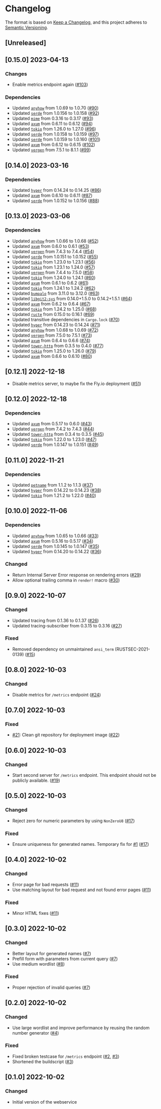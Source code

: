 # Changelog

The format is based on [Keep a Changelog](https://keepachangelog.com/en/1.0.0/),
and this project adheres to [Semantic Versioning](https://semver.org/spec/v2.0.0.html).

## [Unreleased]

## [0.15.0] 2023-04-13

### Changes

* Enable metrics endpoint again ([#103])

### Dependencies

* Updated [`anyhow`](https://github.com/dtolnay/anyhow) from 1.0.69 to 1.0.70 ([#90])
* Updated [`serde`](https://github.com/serde-rs/serde) from 1.0.156 to 1.0.158 ([#92])
* Updated [`mime`](https://github.com/hyperium/mime) from 0.3.16 to 0.3.17 ([#93])
* Updated [`axum`](https://github.com/tokio-rs/axum) from 0.6.11 to 0.6.12 ([#94])
* Updated [`tokio`](https://github.com/tokio-rs/tokio) from 1.26.0 to 1.27.0 ([#96])
* Updated [`serde`](https://github.com/serde-rs/serde) from 1.0.158 to 1.0.159 ([#97])
* Updated [`serde`](https://github.com/serde-rs/serde) from 1.0.159 to 1.0.160 ([#101])
* Updated [`axum`](https://github.com/tokio-rs/axum) from 0.6.12 to 0.6.15 ([#102])
* Updated [`vergen`](https://github.com/rustyhorde/vergen) from 7.5.1 to 8.1.1 ([#99])

[#90]: https://github.com/vbrandl/petnames-generator/pull/90
[#92]: https://github.com/vbrandl/petnames-generator/pull/92
[#93]: https://github.com/vbrandl/petnames-generator/pull/93
[#94]: https://github.com/vbrandl/petnames-generator/pull/94
[#96]: https://github.com/vbrandl/petnames-generator/pull/96
[#97]: https://github.com/vbrandl/petnames-generator/pull/97
[#101]: https://github.com/vbrandl/petnames-generator/pull/101
[#102]: https://github.com/vbrandl/petnames-generator/pull/102
[#99]: https://github.com/vbrandl/petnames-generator/pull/99
[#103]: https://github.com/vbrandl/petnames-generator/pull/103

## [0.14.0] 2023-03-16

### Dependencies

* Updated [`hyper`](https://github.com/hyperium/hyper) from 0.14.24 to 0.14.25 ([#86])
* Updated [`axum`](https://github.com/tokio-rs/axum) from 0.6.10 to 0.6.11 ([#87])
* Updated [`serde`](https://github.com/serde-rs/serde) from 1.0.152 to 1.0.156 ([#88])

[#86]: https://github.com/vbrandl/petnames-generator/pull/86
[#87]: https://github.com/vbrandl/petnames-generator/pull/87
[#88]: https://github.com/vbrandl/petnames-generator/pull/88


## [0.13.0] 2023-03-06

### Dependencies

* Updated [`anyhow`](https://github.com/dtolnay/anyhow) from 1.0.66 to 1.0.68 ([#52])
* Updated [`axum`](https://github.com/tokio-rs/axum) from 0.6.0 to 0.6.1 ([#53])
* Updated [`vergen`](https://github.com/rustyhorde/vergen) from 7.4.3 to 7.4.4 ([#54])
* Updated [`serde`](https://github.com/serde-rs/serde) from 1.0.151 to 1.0.152 ([#55])
* Updated [`tokio`](https://github.com/tokio-rs/tokio) from 1.23.0 to 1.23.1 ([#56])
* Updated [`tokio`](https://github.com/tokio-rs/tokio) from 1.23.1 to 1.24.0 ([#57])
* Updated [`vergen`](https://github.com/rustyhorde/vergen) from 7.4.4 to 7.5.0 ([#58])
* Updated [`tokio`](https://github.com/tokio-rs/tokio) from 1.24.0 to 1.24.1 ([#60])
* Updated [`axum`](https://github.com/tokio-rs/axum) from 0.6.1 to 0.6.2 ([#61])
* Updated [`tokio`](https://github.com/tokio-rs/tokio) from 1.24.1 to 1.24.2 ([#62])
* Updated [`bumpalo`](https://github.com/fitzgen/bumpalo) from 3.11.0 to 3.12.0 ([#63])
* Updated [`libgit2-sys`](https://github.com/rust-lang/git2-rs) from 0.14.0+1.5.0 to 0.14.2+1.5.1 ([#64])
* Updated [`axum`](https://github.com/tokio-rs/axum) from 0.6.2 to 0.6.4 ([#67])
* Updated [`tokio`](https://github.com/tokio-rs/tokio) from 1.24.2 to 1.25.0 ([#68])
* Updated [`ructe`](https://github.com/kaj/ructe) from 0.15.0 to 0.16.1 ([#69])
* Updated transitive dependencies in `Cargo.lock` ([#70])
* Updated [`hyper`](https://github.com/hyperium/hyper) from 0.14.23 to 0.14.24 ([#71])
* Updated [`anyhow`](https://github.com/dtolnay/anyhow) from 1.0.68 to 1.0.69 ([#72])
* Updated [`vergen`](https://github.com/rustyhorde/vergen) from 7.5.0 to 7.5.1 ([#73])
* Updated [`axum`](https://github.com/tokio-rs/axum) from 0.6.4 to 0.6.6 ([#74])
* Updated [`tower-http`](https://github.com/tower-rs/tower-http) from 0.3.5 to 0.4.0 ([#77])
* Updated [`tokio`](https://github.com/tokio-rs/tokio) from 1.25.0 to 1.26.0 ([#79])
* Updated [`axum`](https://github.com/tokio-rs/axum) from 0.6.6 to 0.6.10 ([#80])


[#52]: https://github.com/vbrandl/petnames-generator/pull/52
[#53]: https://github.com/vbrandl/petnames-generator/pull/53
[#54]: https://github.com/vbrandl/petnames-generator/pull/54
[#55]: https://github.com/vbrandl/petnames-generator/pull/55
[#56]: https://github.com/vbrandl/petnames-generator/pull/56
[#57]: https://github.com/vbrandl/petnames-generator/pull/57
[#58]: https://github.com/vbrandl/petnames-generator/pull/58
[#60]: https://github.com/vbrandl/petnames-generator/pull/60
[#61]: https://github.com/vbrandl/petnames-generator/pull/61
[#62]: https://github.com/vbrandl/petnames-generator/pull/62
[#63]: https://github.com/vbrandl/petnames-generator/pull/63
[#64]: https://github.com/vbrandl/petnames-generator/pull/64
[#67]: https://github.com/vbrandl/petnames-generator/pull/67
[#68]: https://github.com/vbrandl/petnames-generator/pull/68
[#69]: https://github.com/vbrandl/petnames-generator/pull/69
[#70]: https://github.com/vbrandl/petnames-generator/pull/70
[#71]: https://github.com/vbrandl/petnames-generator/pull/71
[#72]: https://github.com/vbrandl/petnames-generator/pull/72
[#73]: https://github.com/vbrandl/petnames-generator/pull/73
[#74]: https://github.com/vbrandl/petnames-generator/pull/74
[#77]: https://github.com/vbrandl/petnames-generator/pull/77
[#79]: https://github.com/vbrandl/petnames-generator/pull/79
[#80]: https://github.com/vbrandl/petnames-generator/pull/80

## [0.12.1] 2022-12-18

* Disable metrics server, to maybe fix the Fly.io deployment ([#51])

[#51]: https://github.com/vbrandl/petnames-generator/pull/51

## [0.12.0] 2022-12-18

### Dependencies

* Updated [`axum`](https://github.com/tokio-rs/axum) from 0.5.17 to 0.6.0 ([#43])
* Updated [`vergen`](https://github.com/rustyhorde/vergen) from 7.4.2 to 7.4.3 ([#44])
* Updated [`tower-http`](https://github.com/tower-rs/tower-http) from 0.3.4 to 0.3.5 ([#45])
* Updated [`tokio`](https://github.com/tokio-rs/tokio) from 1.22.0 to 1.23.0 ([#47])
* Updated [`serde`](https://github.com/serde-rs/serde) from 1.0.147 to 1.0.151 ([#49])

[#43]: https://github.com/vbrandl/petnames-generator/pull/43
[#44]: https://github.com/vbrandl/petnames-generator/pull/44
[#45]: https://github.com/vbrandl/petnames-generator/pull/45
[#47]: https://github.com/vbrandl/petnames-generator/pull/47
[#49]: https://github.com/vbrandl/petnames-generator/pull/49


## [0.11.0] 2022-11-21

### Dependencies

* Updated [`petname`](https://github.com/allenap/rust-petname) from 1.1.2 to 1.1.3 ([#37])
* Updated [`hyper`](https://github.com/hyperium/hyper) from 0.14.22 to 0.14.23 ([#38])
* Updated [`tokio`](https://github.com/tokio-rs/tokio) from 1.21.2 to 1.22.0 ([#40])

[#37]: https://github.com/vbrandl/petnames-generator/pull/37
[#38]: https://github.com/vbrandl/petnames-generator/pull/38
[#40]: https://github.com/vbrandl/petnames-generator/pull/40

## [0.10.0] 2022-11-06

### Dependencies

* Updated [`anyhow`](https://github.com/dtolnay/anyhow) from 1.0.65 to 1.0.66 ([#33])
* Updated [`axum`](https://github.com/tokio-rs/axum) from 0.5.16 to 0.5.17 ([#34])
* Updated [`serde`](https://github.com/serde-rs/serde) from 1.0.145 to 1.0.147 ([#35])
* Updated [`hyper`](https://github.com/hyperium/hyper) from 0.14.20 to 0.14.22 ([#36])

[#33]: https://github.com/vbrandl/petnames-generator/pull/33
[#34]: https://github.com/vbrandl/petnames-generator/pull/34
[#35]: https://github.com/vbrandl/petnames-generator/pull/35
[#36]: https://github.com/vbrandl/petnames-generator/pull/36


### Changed

* Return Internal Server Error response on rendering errors ([#29])
* Allow optional trailing comma in `render!` macro ([#30])

[#29]: https://github.com/vbrandl/petnames-generator/pull/29
[#30]: https://github.com/vbrandl/petnames-generator/pull/30

## [0.9.0] 2022-10-07

### Changed

* Updated tracing from 0.1.36 to 0.1.37 ([#26])
* Updated tracing-subscriber from 0.3.15 to 0.3.16 ([#27])

### Fixed

* Removed dependency on unmaintained `ansi_term` (RUSTSEC-2021-0139) ([#15])

[#15]: https://github.com/vbrandl/petnames-generator/pull/15
[#26]: https://github.com/vbrandl/petnames-generator/pull/26
[#27]: https://github.com/vbrandl/petnames-generator/pull/27

## [0.8.0] 2022-10-03

### Changed

* Disable metrics for `/metrics` endpoint ([#24])


[#24]: https://github.com/vbrandl/petnames-generator/pull/24


## [0.7.0] 2022-10-03

### Fixed

* [#21]: Clean git repository for deployment image ([#22])


[#21]: https://github.com/vbrandl/petnames-generator/pull/21
[#22]: https://github.com/vbrandl/petnames-generator/pull/22


## [0.6.0] 2022-10-03

### Changed

* Start second server for `/metrics` endpoint. This endpoint should not be publicly available. ([#19])


[#19]: https://github.com/vbrandl/petnames-generator/pull/19


## [0.5.0] 2022-10-03

### Changed

* Reject zero for numeric parameters by using `NonZeroU8` ([#17])

### Fixed

* Ensure uniqueness for generated names. Temporary fix for [#1] ([#17])


[#1]: https://github.com/vbrandl/petnames-generator/pull/1
[#17]: https://github.com/vbrandl/petnames-generator/pull/17


## [0.4.0] 2022-10-02

### Changed

* Error page for bad requests ([#11])
* Use matching layout for bad request and not found error pages ([#11])

### Fixed

* Minor HTML fixes ([#11])


[#11]: https://github.com/vbrandl/petnames-generator/pull/11


## [0.3.0] 2022-10-02

### Changed

* Better layout for generated names ([#7])
* Prefill form with parameters from current query ([#7])
* Use medium wordlist ([#8])

### Fixed

* Proper rejection of invalid queries ([#7])

[#7]: https://github.com/vbrandl/petnames-generator/pull/7
[#8]: https://github.com/vbrandl/petnames-generator/pull/8

## [0.2.0] 2022-10-02

### Changed

* Use large wordlist and improve performance by reusing the random number generator ([#4])

### Fixed

 * Fixed broken testcase for `/metrics` endpoint ([#2], [#3])
 * Shortened the buildscript ([#3])

[#2]: https://github.com/vbrandl/petnames-generator/pull/2
[#3]: https://github.com/vbrandl/petnames-generator/pull/3
[#4]: https://github.com/vbrandl/petnames-generator/pull/4

## [0.1.0] 2022-10-02

### Changed

* Initial version of the webservice
